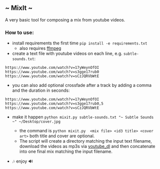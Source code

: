 ## ~ MixIt ~
A very basic tool for composing a mix from youtube videos.

### How to use:
+ install requirements the first time `pip install -e requirements.txt`
  + also requires [ffmpeg](https://github.com/ytdl-org/youtube-dl/blob/master/README.md#do-i-need-any-other-programs)
+ create a text file with youtube videos on each line, e.g. `subtle-sounds.txt`:

 ```
https://www.youtube.com/watch?v=17yWeynOfOI
https://www.youtube.com/watch?v=s3gge17rub0
https://www.youtube.com/watch?v=sCzJQRVbWtE
```
 + you can also add optional crossfade after a track by adding a comma and the duration in seconds:

 ```
https://www.youtube.com/watch?v=17yWeynOfOI
https://www.youtube.com/watch?v=s3gge17rub0,5
https://www.youtube.com/watch?v=sCzJQRVbWtE
```

+ make it happen `python mixit.py subtle-sounds.txt "~ Subtle Sounds ~" ~/Desktop/cover.jpg`
  + the command is `python mixit.py  <mix file> <id3 title> <cover art>` both title and cover are optional.
  + The script will create a directory matching the input text filename, download the videos as mp3s via [youtube_dl](https://github.com/ytdl-org/youtube-dl/) and then concatenate into one final mix matching the input filename.

+ 🎶 enjoy 🔊
